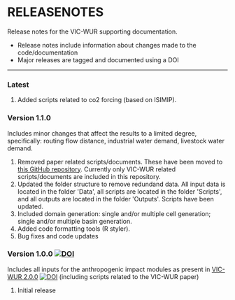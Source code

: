 # RELEASENOTES
Release notes for the VIC-WUR supporting documentation.

  * Release notes include information about changes made to the code/documentation
  * Major releases are tagged and documented using a DOI

----
### Latest

1. Added scripts related to co2 forcing (based on ISIMIP).

### Version 1.1.0
Includes minor changes that affect the results to a limited degree, specifically: routing flow distance, industrial water demand, livestock water demand.

1. Removed paper related scripts/documents. These have been moved to [this GitHub repository](https://github.com/bramdr/papers). Currently only VIC-WUR related scripts/documents are included in this repository.
2. Updated the folder structure to remove redundand data. All input data is located in the folder 'Data', all scripts are located in the folder 'Scripts', and all outputs are located in the folder 'Outputs'. Scripts have been updated.
3. Included domain generation: single and/or multiple cell generation; single and/or multiple basin generation.
4. Added code formatting tools (R styler).
5. Bug fixes and code updates

### Version 1.0.0 [![DOI](https://zenodo.org/badge/DOI/10.5281/zenodo.3401411.svg)](https://doi.org/10.5281/zenodo.3401411)
Includes all inputs for the anthropogenic impact modules as present in [VIC-WUR 2.0.0](https://github.com/wur-wsg/VIC/tree/VIC-WUR.2.0.0) [![DOI](https://zenodo.org/badge/DOI/10.5281/zenodo.3399450.svg)](https://doi.org/10.5281/zenodo.3399450) (including scripts related to the VIC-WUR paper)

1. Initial release
